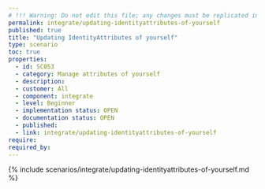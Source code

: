 ```yaml
---
# !!! Warning: Do not edit this file; any changes must be replicated in Excel !!!
permalink: integrate/updating-identityattributes-of-yourself
published: true
title: "Updating IdentityAttributes of yourself"
type: scenario
toc: true
properties:
  - id: SC053
  - category: Manage attributes of yourself
  - description:
  - customer: All
  - component: integrate
  - level: Beginner
  - implementation status: OPEN
  - documentation status: OPEN
  - published:
  - link: integrate/updating-identityattributes-of-yourself
require:
required_by:
---
```


{% include scenarios/integrate/updating-identityattributes-of-yourself.md %}
